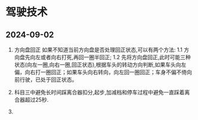 # 驾驶技术

## 2024-09-02

1. 方向盘回正
如果不知道当前方向盘是否处理回正状态,可以有两个方法: 
1.1 方向盘先向左或者向右打死,再回一圈半回正;
1.2 先将方向盘回正,此时可能三种状态(向左一圈,向右一圈,回正状态),根据车头的转动方向判断,如果车头向左偏，向右打一圈回正；如果车头向右转向，向左回一圈回正；车身不偏不倚向前行驶，已处于回正状态。

2. 科目三中避免长时间踩离合器扣分,起步,加减档和停车过程中避免一直踩着离合器超过25秒.

3. 
